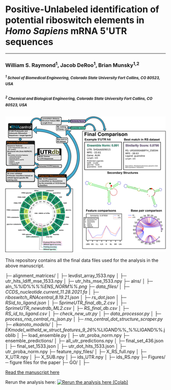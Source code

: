 
# Positive-Unlabeled identification of potential riboswitch elements in *Homo Sapiens* mRNA 5'UTR sequences

  

---

  
  

### William S. Raymond<sup>1</sup>, Jacob DeRoo<sup>1</sup>, Brian Munsky<sup>1,2</sup>

  

  

#####  <sup><sup>1</sup> School of Biomedical Engineering, Colorado State University Fort Collins, CO 80523, USA</sup>

  

  

#####  <sup><sup>2</sup> Chemical and Biological Engineering, Colorado State University Fort Collins, CO 80523, USA</sup>

  

  

![](./Figures/Abstract.png?raw=true)

  
  

This repository contains all the final data files used for the analysis in the above manuscript.


├─  alignment_matrices/
│		├─ levdist_array_1533.npy
│		├─ utr_hits_ldiff_mse_1533.npy
│		├─ utr_hits_mse_1533.npy
├─  alns/
│		├─ aln_%%ID%%_%%ENS_NORM%%.png
├─  data_files/
│		├─ CCDS_nucleotide.current_11.28.2021.fa
│		├─ riboswitch_RNAcentral_8.19.21.json
│		├─ rs_dot.json
│		├─ RSid_to_ligand.json
│		├─ 5primeUTR_final_db_2.csv
│		├─ 5primeUTR_newutrdb_ML2.csv
│		├─ RS_final_db.csv
│		├─ RS_id_to_ligand.csv
│		├─ check_new_utr.py
│		├─ data_processor.py
│		├─ process_rna_central_rs_json.py
│		├─ rna_central_dot_structure_scraper.py
├─  elkanoto_models/
│		├─ EKmodel_witheld_w_struct_features_9_26_%%LIGAND%%_%%LIGAND%%.joblib
│		├─ load_ensemble.py
│		├─ utr_proba_norm.npy
├─  ensemble_predictions/
│		├─ all_utr_predictions.npy
│		├─ final_set_436.json
│		├─ final_set_1533.json
│		├─ utr_dot_hits_1533.json
│		├─ utr_proba_norm.npy
├─  feature_npy_files/
│		├─ X_RS_full.npy
│		├─ X_UTR.npy
│		├─ X_SUB.npy
│		├─ ids_UTR.npy
│		├─ ids_RS.npy
├─  Figures/  ─  figure files for the paper
├─  GO/
│		├─ 



  

[Read the manuscript here]()

  
  

Rerun the analysis here: [![Rerun the analysis here (Colab)](https://colab.research.google.com/assets/colab-badge.svg)](https://colab.research.google.com/drive/1ThbS0ayh1q0u_45qELKpc0z-MZoVbYXp?usp=sharing)